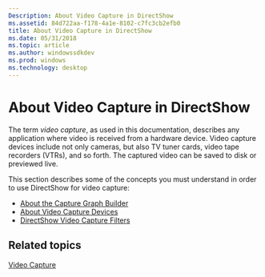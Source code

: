 ```yaml
---
Description: About Video Capture in DirectShow
ms.assetid: 84d722aa-f178-4a1e-8102-c7fc3cb2efb0
title: About Video Capture in DirectShow
ms.date: 05/31/2018
ms.topic: article
ms.author: windowssdkdev
ms.prod: windows
ms.technology: desktop
---
```


# About Video Capture in DirectShow

The term *video capture*, as used in this documentation, describes any application where video is received from a hardware device. Video capture devices include not only cameras, but also TV tuner cards, video tape recorders (VTRs), and so forth. The captured video can be saved to disk or previewed live.

This section describes some of the concepts you must understand in order to use DirectShow for video capture:

-   [About the Capture Graph Builder](about-the-capture-graph-builder.md)
-   [About Video Capture Devices](about-video-capture-devices.md)
-   [DirectShow Video Capture Filters](directshow-video-capture-filters.md)

## Related topics

<dl> <dt>

[Video Capture](video-capture.md)
</dt> </dl>

 

 



